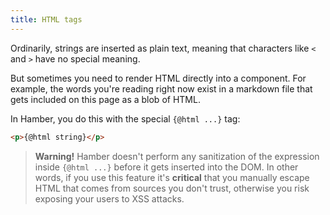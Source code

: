 ```yaml
---
title: HTML tags
---
```


Ordinarily, strings are inserted as plain text, meaning that characters like `<` and `>` have no special meaning.

But sometimes you need to render HTML directly into a component. For example, the words you're reading right now exist in a markdown file that gets included on this page as a blob of HTML.

In Hamber, you do this with the special `{@html ...}` tag:

```html
<p>{@html string}</p>
```

> **Warning!** Hamber doesn't perform any sanitization of the expression inside `{@html ...}` before it gets inserted into the DOM. In other words, if you use this feature it's **critical** that you manually escape HTML that comes from sources you don't trust, otherwise you risk exposing your users to XSS attacks.
